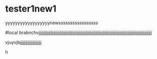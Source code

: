 # tester1new1
yyyyyyyyyyyyyyyyyynewsssssssssssssssss

#local brabnchvjjjjjjjjjjjjjjjjjjjjjjjjjjjjjjjjjjjjjjjjjjjjjjjjjjjjjjjjjjjjjjjjjjjjjjjjjjjjjjjjjjjjjjjjjjjjjjjjjjjjjjjjjj



vjuyvjbjjjjjjjjjjjjjjjjjjjj





h
